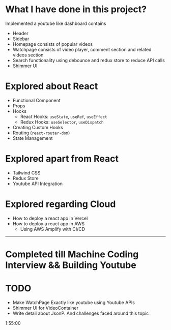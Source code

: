 # What I have done in this project?

Implemented a youtube like dashboard contains
- Header
- Sidebar
- Homepage consists of popular videos
- Watchpage consists of video player, comment section and related videos section
- Search functionality using debounce and redux store to reduce API calls
- Shimmer UI

# Explored about React

- Functional Component
- Props
- Hooks
    - React Hooks: `useState`, `useRef`, `useEffect`
    - Redux Hooks: `useSelector`, `useDispatch`
- Creating Custom Hooks
- Routing (`react-router-dom`)
- State Management

# Explored apart from React

- Tailwind CSS
- Redux Store
- Youtube API Integration

# Explored regarding Cloud

- How to deploy a react app in Vercel
- How to deploy a react app in AWS
    - Using AWS Amplify with CI/CD

<hr>



# Completed till Machine Coding Interview && Building Youtube

# TODO

- Make WatchPage Exactly like youtube using Youtube APIs
- Shimmer UI for VideoContainer
- Write detail about JsonP. And challenges faced around this topic

1:55:00